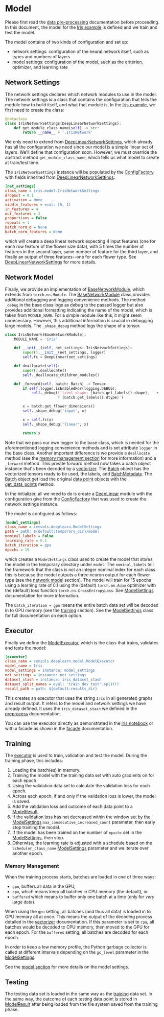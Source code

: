 # Model

Please first read the [data pre-processing] documentation before proceeding.
In this document, the model for the [Iris example] is defined and we train and
test the model.

The model contains of two kinds of configuration and set up:
* network settings: configuration of the neural network itself, such as types
  and numbers of layers
* model settings: configuration of the model, such as the criterion, optimizer,
  and learning rate


## Network Settings

The network settings declares which network modules to use in the model.  The
network settings is a class that contains the configuration that tells the
module how to build itself, and what that module is.  In the [Iris example],
we first need to create the class:
```python
@dataclass
class IrisNetworkSettings(DeepLinearNetworkSettings):
    def get_module_class_name(self) -> str:
        return __name__ + '.IrisNetwork'
```

We only need to extend from [DeepLinearNetworkSettings], which already has all
the configuration we need since our model is a simple linear set of layers.
We'll define that configuration soon.  However, we must override the abstract
method `get_module_class_name`, which tells us what model to create at
train/test time.

The `IrisNetworkSettings` instance will be populated by the [ConfigFactory]
with fields inherited from [DeepLinearNetworkSettings]:
```ini
[net_settings]
class_name = iris.model.IrisNetworkSettings
dropout = 0.1
activation = None
middle_features = eval: [5, 1]
in_features = 4
out_features = 3
proportions = False
repeats = 1
batch_norm_d = None
batch_norm_features = None
```
which will create a deep linear network expecting 4 input features (one for
each row feature of the flower size data), with 5 times the number of features
in the second layer, same number of feature for the third layer, and finally an
output of three features--one for each flower type.  See
[DeepLinearNetworkSettings] for more details.


## Network Model

Finally, we provide an implementation of [BaseNetworkModule], which extends
from `torch.nn.Module`.  The [BaseNetworkModule] class provides additional
debugging and logging convenience methods.  The method `_debug` in the base
class logs as debug to the passed logger but also provides additional
formatting indicating the name of the model, which is taken from `MODULE_NAME`.
For a simple module like this, it might seem unnecessary.  However, this
additional information is crucial in debugging large models.  The
`_shape_debug` method logs the shape of a tensor.
```python
class IrisNetwork(BaseNetworkModule):
    MODULE_NAME = 'iris'

    def __init__(self, net_settings: IrisNetworkSettings):
        super().__init__(net_settings, logger)
        self.fc = DeepLinear(net_settings)

    def deallocate(self):
        super().deallocate()
        self._deallocate_children_modules()

    def _forward(self, batch: Batch) -> Tensor:
        if self.logger.isEnabledFor(logging.DEBUG):
            self._debug(f'label shape: {batch.get_labels().shape}, ' +
                        f'{batch.get_labels().dtype}')

        x = batch.get_flower_dimensions()
        self._shape_debug('input', x)

        x = self.fc(x)
        self._shape_debug('linear', x)

        return x
```
Note that we pass our own logger to the base class, which is needed for the
aforementioned logging convenience methods and is set attribute `logger` in the
base class.  Another important difference is we provide a `deallocate` method
(see the [memory management section](#memory-management) for more information)
and a `_forward` method.  This private forward method now takes a batch object
instance that's been decoded by a [vectorizer].  The [Batch] object has the
vectorized tensors ready to be used, the labels, and [BatchMetadata].  The
[Batch] object get load the original [data point] objects with the
[get_data_points] method.

In the initializer, all we need to do is create a [DeepLinear] module with the
configuration give from the [ConfigFactory] that was used to create the network
settings instance.

The model is configured as follows:
```ini
[model_settings]
class_name = zensols.deeplearn.ModelSettings
path = path: ${default:temporary_dir}/model
nominal_labels = False
learning_rate = 0.1
batch_iteration = gpu
epochs = 15
```
which creates a `ModelSettings` class used to create the model that stores the
model in the temporary directory under `model`.  The `nominal_labels` tell the
framework that the class is not an integer nominal index for each class.  this
is because the model outputs a three neuron output for each flower type (see
the [network model](#network-model) section).  The model will train for 15
epochs using a learning rate of 0.1 using the (default) `torch.nn.Adam`
optimizer with the (default) loss function `torch.nn.CrossEntropyLoss`.  See
[ModelSettings] documentation for more information.

The `batch_iteration = gpu` means the entire batch data set will be decoded in
to GPU memory (see the [training](#training) section).  See the [ModelSettings]
class for full documentation on each option.


## Executor

Finally we define the [ModelExecutor], which is the class that trains,
validates and tests the model:
```ini
[executor]
class_name = zensols.deeplearn.model.ModelExecutor
model_name = Iris
model_settings = instance: model_settings
net_settings = instance: net_settings
dataset_stash = instance: iris_dataset_stash
dataset_split_names = eval: 'train dev test'.split()
result_path = path: ${default:results_dir}
```

This creates an executor that uses the string `Iris` in all generated graphs
and result output.  It refers to the model and network settings we have already
defined.  It uses the `iris_dataset_stash` we defined in the
[preprocess](preprocess.md) documentation.

You can use the executor directly as demonstrated in the [Iris notebook] or
with a facade as shown in the [facade](facade.md) documentation.


## Training

The [executor](#exectuor) is used to train, validation and test the model.
During the training phase, this includes:
1. Loading the batch(es) in memory.
1. Training the model with the training data set with auto gradients on for
   each epoch.
1. Using the validation data set to calculate the validation loss for each
   epoch.
1. Across each epoch, if and only if the validation loss is lower, the model is
   saved.
1. Add the validation loss and outcome of each data point to a [ModelResult].
1. If the validation loss has not decreased within the window set by the
   [ModelSettings] `max_consecutive_increased_count` parameter, then early stop
   training the model.
1. If the model has been trained on the number of `epochs` set in the
   [ModelSettings], then stop.
1. Otherwise, the learning rate is adjusted with a schedule based on the
   `scheduler_class_name` [ModelSettings] parameter and we iterate over another
   epoch.


### Memory Management

When the training process starts, batches are loaded in one of three ways:
* `gpu`, buffers all data in the GPU,
* `cpu`, which means keep all batches in CPU memory (the default), or
* `buffered` which means to buffer only one batch at a time (only
  for *very* large data).

When using the `gpu` setting, all batches (and thus all data) is loaded in to
GPU memory all at once.  This means the output of the decoding process detailed
in the [vectorizer] documentation.  If this parameter is set to `cpu`, all
batches would be decoded to CPU memory, then moved to the GPU for each epoch.
For the `buffered` setting, all batches are decoded for each epoch.

In order to keep a low memory profile, the Python garbage collector is called
at different intervals depending on the `gc_level` parameter in the
[ModelSettings].

See the [model section](#network-model) for more details on the model settings.


## Testing

The testing data set is loaded in the same way as the [training](#training)
data set.  In the same way, the outcome of each testing data point is stored in
[ModelResult] after being loaded from the file system saved from the training
phase.


<!-- links -->
[Iris example]: https://github.com/plandes/deeplearn/blob/master/test/python/iris/model.py
[Iris notebook]: https://github.com/plandes/deeplearn/blob/master/notebook/iris.ipynb

[data pre-processing]: preprocess.md
[vectorizer]: preprocess.html#vectorizers
[data point]: preprocess.html#processing-data-points

[DeepLinearNetworkSettings]: ../api/zensols.deeplearn.layer.html#zensols.deeplearn.layer.linear.DeepLinearNetworkSettings
[BaseNetworkModule]: ../api/zensols.deeplearn.model.html#zensols.deeplearn.model.module.BaseNetworkModule
[Batch]: ../api/zensols.deeplearn.batch.html#zensols.deeplearn.batch.domain.Batch
[get_data_points]: ../api/zensols.deeplearn.batch.html#zensols.deeplearn.batch.domain.Batch.get_data_points
[BatchMetadata]: ../api/zensols.deeplearn.batch.html#zensols.deeplearn.batch.meta.BatchMetadata
[DeepLinear]: ../api/zensols.deeplearn.layer.html#zensols.deeplearn.layer.linear.DeepLinear
[ConfigFactory]: https://plandes.github.io/util/api/zensols.config.html#zensols.config.factory.ConfigFactory
[ModelSettings]: ../api/zensols.deeplearn.html#zensols.deeplearn.domain.ModelSettings
[ModelExecutor]: ../api/zensols.deeplearn.model.html#zensols.deeplearn.model.executor.ModelExecutor
[ModelResult]: ../api/zensols.deeplearn.result.html#zensols.deeplearn.result.domain.ModelResult
